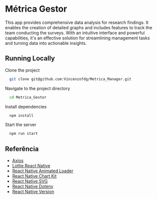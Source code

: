 
# Métrica Gestor

This app provides comprehensive data analysis for research findings. It enables the creation of detailed graphs and includes features to track the team conducting the surveys. With an intuitive interface and powerful capabilities, it's an effective solution for streamlining management tasks and turning data into actionable insights.


## Running Locally

Clone the project

```bash
  git clone git@github.com:Vincenzofdg/Metrica_Manager.git
```

Navigate to the project directory

```bash
  cd Metrica_Gestor
```

Install dependencies

```bash
  npm install
```

Start the server

```bash
  npm run start
```


## Referência

 - [Axios](https://www.npmjs.com/package/axios)
 - [Lottie React Native](https://www.npmjs.com/package/lottie-react-native)
 - [React Native Animated Loader](https://www.npmjs.com/package/react-native-animated-loader)
 - [React Native Chart Kit](https://www.npmjs.com/package/react-native-chart-kit)
 - [React Native SVG](https://www.npmjs.com/package/react-native-svg)
 - [React Native Dotenv](https://www.npmjs.com/package/react-native-dotenv)
 - [React Native Version](https://www.npmjs.com/package/react-native-version)
